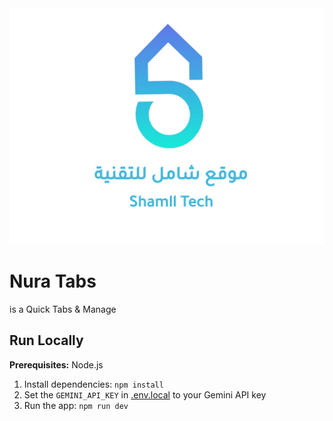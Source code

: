 <div align="center">
<img width="1200" alt="GHBanner" src="https://raw.githubusercontent.com/abduljaleel-alwli/shamll-tech-icon/refs/heads/main/shamll-thumbnail.png" />
</div>

# Nura Tabs
is a Quick Tabs & Manage 

## Run Locally

**Prerequisites:**  Node.js


1. Install dependencies:
   `npm install`
2. Set the `GEMINI_API_KEY` in [.env.local](.env.local) to your Gemini API key
3. Run the app:
   `npm run dev`
